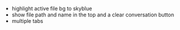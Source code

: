  - highlight active file bg to skyblue
 - show file path and name in the top and a clear conversation button
 - multiple tabs